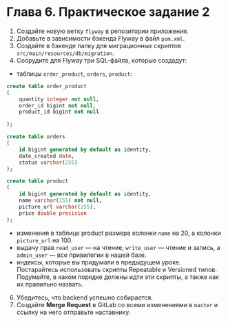 # Глава 6. Практическое задание 2

1. Создайте новую ветку `flyway` в репозитории приложения.  
2. Добавьте в зависимости бэкенда Flyway в файл `pom.xml`.
3. Создайте в бэкенде папку для миграционных скриптов `src/main/resources/db/migration`.
4. Соорудите для Flyway три SQL-файла, которые создадут:
* таблицы `order_product`, `orders`, `product`:  
```sql
create table order_product
(
    quantity integer not null,
    order_id bigint not null,
    product_id bigint not null

);

create table orders
(
    id bigint generated by default as identity,
    date_created date,
    status varchar(255)
);

create table product
(
    id bigint generated by default as identity,
    name varchar(255) not null,
    picture_url varchar(255),
    price double precision
); 
```
* изменения в таблице product размера колонки `name` на 20, а колонки `picture_url` на 100.  
* выдачу прав `read_user` — на чтение, `write_user` — чтение и запись, а `admin_user` — все привилегии в нашей базе.
* индексы, которые вы придумали в предыдущем уроке.  
Постарайтесь использовать скрипты Repeatable и Versioned типов. Подумайте, в каком порядке должны идти эти скрипты, а также как их правильно назвать.

6. Убедитесь, что backend успешно собирается.  
7. Создайте **Merge Request** в GitLab со всеми изменениями в `master` и ссылку на него отправьте наставнику.
